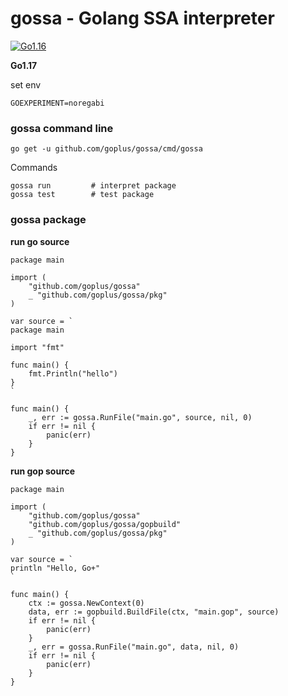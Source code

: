 # gossa - Golang SSA interpreter

[![Go1.16](https://github.com/goplus/gossa/workflows/Go1.16/badge.svg)](https://github.com/goplus/gossa/actions?query=workflow%3AGo1.16)

**Go1.17**

set env

`GOEXPERIMENT=noregabi`

### gossa command line
```
go get -u github.com/goplus/gossa/cmd/gossa
```

Commands
```
gossa run         # interpret package
gossa test        # test package
```

### gossa package

**run go source**
```
package main

import (
	"github.com/goplus/gossa"
	_ "github.com/goplus/gossa/pkg"
)

var source = `
package main

import "fmt"

func main() {
	fmt.Println("hello")
}
`

func main() {
	_, err := gossa.RunFile("main.go", source, nil, 0)
	if err != nil {
		panic(err)
	}
}

```

**run gop source**
```
package main

import (
	"github.com/goplus/gossa"
	"github.com/goplus/gossa/gopbuild"
	_ "github.com/goplus/gossa/pkg"
)

var source = `
println "Hello, Go+"
`

func main() {
	ctx := gossa.NewContext(0)
	data, err := gopbuild.BuildFile(ctx, "main.gop", source)
	if err != nil {
		panic(err)
	}
	_, err = gossa.RunFile("main.go", data, nil, 0)
	if err != nil {
		panic(err)
	}
}
```